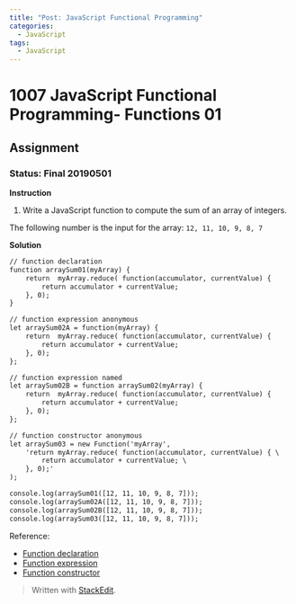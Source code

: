 ```yaml
---
title: "Post: JavaScript Functional Programming"
categories:
  - JavaScript
tags:
  - JavaScript
---
```


# 1007 JavaScript Functional Programming- Functions 01
## Assignment
### Status: Final 20190501

**Instruction**
 1. Write a JavaScript function to compute the sum of an array of integers.

The following number is the input for the array: `12, 11, 10, 9, 8, 7`

**Solution**

```html
// function declaration
function arraySum01(myArray) {
	return  myArray.reduce( function(accumulator, currentValue) {
		return accumulator + currentValue;
	}, 0);
}

// function expression anonymous
let arraySum02A = function(myArray) {
	return  myArray.reduce( function(accumulator, currentValue) {
		return accumulator + currentValue;
	}, 0);
};

// function expression named
let arraySum02B = function arraySum02(myArray) {
	return  myArray.reduce( function(accumulator, currentValue) {
		return accumulator + currentValue;
	}, 0);
};

// function constructor anonymous
let arraySum03 = new Function('myArray',
	'return myArray.reduce( function(accumulator, currentValue) { \
		return accumulator + currentValue; \
	}, 0);'
);

console.log(arraySum01([12, 11, 10, 9, 8, 7]));
console.log(arraySum02A([12, 11, 10, 9, 8, 7]));
console.log(arraySum02B([12, 11, 10, 9, 8, 7]));
console.log(arraySum03([12, 11, 10, 9, 8, 7]));
```

Reference:
- [Function declaration](https://developer.mozilla.org/en-US/docs/Web/JavaScript/Reference/Statements/function)
- [Function expression](https://developer.mozilla.org/en-US/docs/Web/JavaScript/Reference/Operators/function)
- [Function constructor](https://developer.mozilla.org/en-US/docs/Web/JavaScript/Reference/Global_Objects/Function)

> Written with [StackEdit](https://stackedit.io/).
